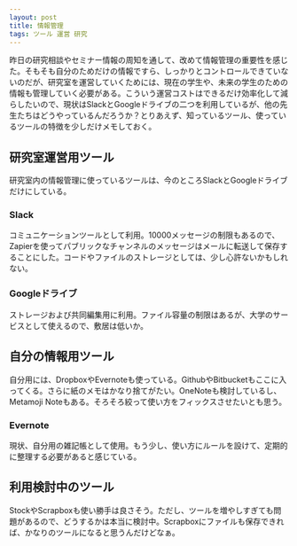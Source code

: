 ```yaml
---
layout: post
title: 情報管理
tags: ツール 運営 研究
---
```


昨日の研究相談やセミナー情報の周知を通して、改めて情報管理の重要性を感じた。そもそも自分のためだけの情報ですら、しっかりとコントロールできていないのだが、研究室を運営していくためには、現在の学生や、未来の学生のための情報も管理していく必要がある。こういう運営コストはできるだけ効率化して減らしたいので、現状はSlackとGoogleドライブの二つを利用しているが、他の先生たちはどうやっているんだろうか？とりあえず、知っているツール、使っているツールの特徴を少しだけメモしておく。

## 研究室運営用ツール
研究室内の情報管理に使っているツールは、今のところSlackとGoogleドライブだけにしている。

### Slack
コミュニケーションツールとして利用。10000メッセージの制限もあるので、Zapierを使ってパブリックなチャンネルのメッセージはメールに転送して保存することにした。コードやファイルのストレージとしては、少し心許ないかもしれない。

### Googleドライブ
ストレージおよび共同編集用に利用。ファイル容量の制限はあるが、大学のサービスとして使えるので、敷居は低いか。

## 自分の情報用ツール
自分用には、DropboxやEvernoteも使っている。GithubやBitbucketもここに入ってくる。さらに紙のメモはかなり捨てがたい。OneNoteも検討しているし、Metamoji Noteもある。そろそろ絞って使い方をフィックスさせたいとも思う。

### Evernote
現状、自分用の雑記帳として使用。もう少し、使い方にルールを設けて、定期的に整理する必要があると感じている。

## 利用検討中のツール
StockやScrapboxも使い勝手は良さそう。ただし、ツールを増やしすぎても問題があるので、どうするかは本当に検討中。Scrapboxにファイルも保存できれば、かなりのツールになると思うんだけどなぁ。